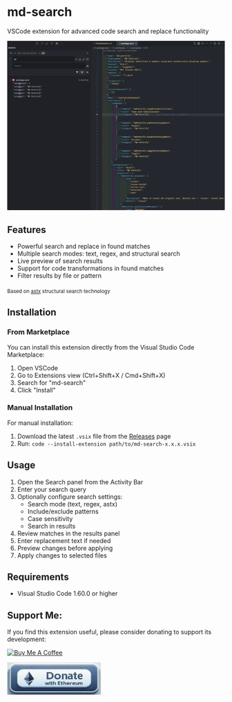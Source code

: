 # md-search

VSCode extension for advanced code search and replace functionality

![Screenshot](screenshot.png)

## Features

- Powerful search and replace in found matches
- Multiple search modes: text, regex, and structural search
- Live preview of search results
- Support for code transformations in found matches
- Filter results by file or pattern

<sub>Based on [astx](https://github.com/codemodsquad/astx) structural search technology</sub>

## Installation

### From Marketplace

You can install this extension directly from the Visual Studio Code Marketplace:

1. Open VSCode
2. Go to Extensions view (Ctrl+Shift+X / Cmd+Shift+X)
3. Search for "md-search"
4. Click "Install"

### Manual Installation

For manual installation:

1. Download the latest `.vsix` file from the [Releases](/releases) page
2. Run: `code --install-extension path/to/md-search-x.x.x.vsix`

## Usage

1. Open the Search panel from the Activity Bar
2. Enter your search query
3. Optionally configure search settings:
   - Search mode (text, regex, astx)
   - Include/exclude patterns
   - Case sensitivity
   - Search in results
4. Review matches in the results panel
5. Enter replacement text if needed
6. Preview changes before applying
7. Apply changes to selected files

## Requirements

- Visual Studio Code 1.60.0 or higher

## Support Me:

If you find this extension useful, please consider donating to support its development:

<a href="https://www.buymeacoffee.com/miki_du" target="_blank"><img src="https://cdn.buymeacoffee.com/buttons/v2/default-yellow.png" alt="Buy Me A Coffee" style="height: 60px !important;width: 217px !important;" ></a>

<a href="https://etherscan.io/address/0x1A3471C0Fa1b8512b5423d3Bd715560639AF04Ea" target="_blank"><img src="img/eth.png" alt="Donate with Ethereum" style="height: 75px !important;width: 217px !important;" ></a>
